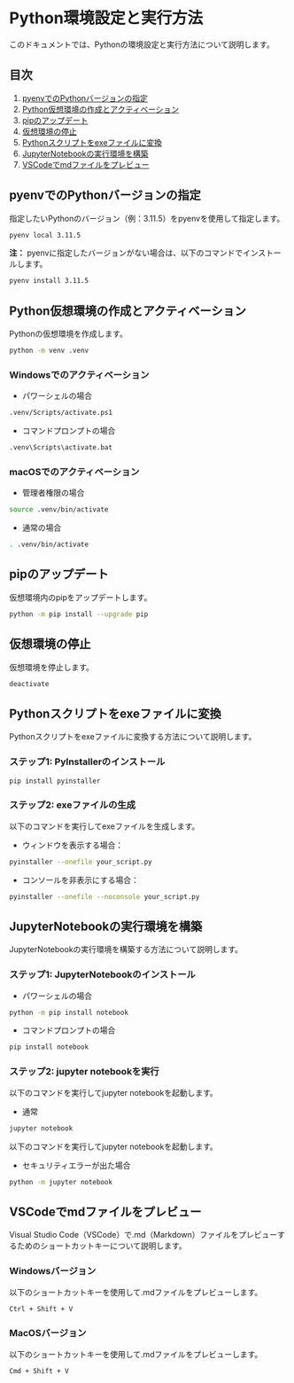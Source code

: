# Python環境設定と実行方法

このドキュメントでは、Pythonの環境設定と実行方法について説明します。

## 目次

1. [pyenvでのPythonバージョンの指定](#pyenvでのPythonバージョンの指定)
2. [Python仮想環境の作成とアクティベーション](#Python仮想環境の作成とアクティベーション)
3. [pipのアップデート](#pipのアップデート)
4. [仮想環境の停止](#仮想環境の停止)
5. [Pythonスクリプトをexeファイルに変換](#Pythonスクリプトをexeファイルに変換)
6. [JupyterNotebookの実行環境を構築](#JupyterNotebookの実行環境を構築)
7. [VSCodeでmdファイルをプレビュー](#VSCodeでmdファイルをプレビュー)

## pyenvでのPythonバージョンの指定

指定したいPythonのバージョン（例：3.11.5）をpyenvを使用して指定します。

```bash
pyenv local 3.11.5
```

**注：** pyenvに指定したバージョンがない場合は、以下のコマンドでインストールします。

```bash
pyenv install 3.11.5
```

## Python仮想環境の作成とアクティベーション

Pythonの仮想環境を作成します。

```bash
python -m venv .venv
```

### Windowsでのアクティベーション
- パワーシェルの場合
```bash
.venv/Scripts/activate.ps1
```

- コマンドプロンプトの場合
```bash
.venv\Scripts\activate.bat
```

### macOSでのアクティベーション

- 管理者権限の場合
```bash
source .venv/bin/activate
```

- 通常の場合
```bash
. .venv/bin/activate
```

## pipのアップデート

仮想環境内のpipをアップデートします。

```bash
python -m pip install --upgrade pip
```

## 仮想環境の停止

仮想環境を停止します。

```bash
deactivate
```

## Pythonスクリプトをexeファイルに変換

Pythonスクリプトをexeファイルに変換する方法について説明します。

### ステップ1: PyInstallerのインストール

```bash
pip install pyinstaller
```

### ステップ2: exeファイルの生成

以下のコマンドを実行してexeファイルを生成します。

- ウィンドウを表示する場合：
```bash
pyinstaller --onefile your_script.py
```

- コンソールを非表示にする場合：
```bash
pyinstaller --onefile --noconsole your_script.py
```

## JupyterNotebookの実行環境を構築

JupyterNotebookの実行環境を構築する方法について説明します。

### ステップ1: JupyterNotebookのインストール

- パワーシェルの場合
```bash
python -m pip install notebook
```

- コマンドプロンプトの場合
```bash
pip install notebook
```

### ステップ2: jupyter notebookを実行

以下のコマンドを実行してjupyter notebookを起動します。
- 通常
```bash
jupyter notebook
```

以下のコマンドを実行してjupyter notebookを起動します。
- セキュリティエラーが出た場合
```bash
python -m jupyter notebook
```

## VSCodeでmdファイルをプレビュー

Visual Studio Code（VSCode）で.md（Markdown）ファイルをプレビューするためのショートカットキーについて説明します。

### Windowsバージョン

以下のショートカットキーを使用して.mdファイルをプレビューします。

```bash
Ctrl + Shift + V
```

### MacOSバージョン

以下のショートカットキーを使用して.mdファイルをプレビューします。

```bash
Cmd + Shift + V
```